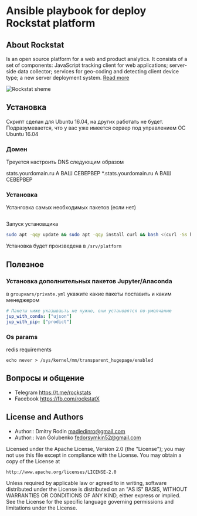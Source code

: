 # Ansible playbook for deploy Rockstat platform

## About Rockstat

Is an open source platform for a web and product analytics. 
It consists of a set of components: JavaScript tracking client for web applications; 
server-side data collector; services for geo-coding and detecting client device type; 
a new server deployment system.
[Read more](https://rockstat.ru/about)

![Rockstat sheme](https://rockstat.ru/media/rockstat_v3_arch.png?3)

## Установка

Скрипт сделан для Ubuntu 16.04, на других работать не будет.
Подразумевается, что у вас уже имеется сервер под управлением OC Ubuntu 16.04

### Домен

Треуется настроить DNS следующим образом 

stats.yourdomain.ru    A  ВАШ СЕВЕРВЕР
*.stats.yourdomain.ru  A  ВАШ СЕВЕРВЕР

### Установка

Устанговка самых необходимых пакетов (если нет)

```bash
```

Запуск установщика

```bash
sudo apt -qqy update && sudo apt -qqy install curl && bash <(curl -Ss https://raw.githubusercontent.com/rockstat/bootstrap/dev/bin/loader)
```

Установка будет произведена в `/srv/platform`


## Полезное

### Установка дополнительных пакетов Jupyter/Anaconda

в `groupvars/private.yml` укажите какие пакеты поставить и каким менеджером

```yaml
# Пакеты ниже указываьть не нужно, они установятся по-умолчанию
jup_with_conda: ["ujson"]
jup_with_pip: ["prodict"]
```

### Os params

redis requirements

    echo never > /sys/kernel/mm/transparent_hugepage/enabled

## Вопросы и общение

* Telegram https://t.me/rockstats
* Facebook https://fb.com/rockstatX

## License and Authors

* Author:: Dmitry Rodin <madiedinro@gmail.com>
* Author:: Ivan Golubenko <fedorsymkin52@gmail.com>

Licensed under the Apache License, Version 2.0 (the "License");
you may not use this file except in compliance with the License.
You may obtain a copy of the License at

    http://www.apache.org/licenses/LICENSE-2.0

Unless required by applicable law or agreed to in writing, software
distributed under the License is distributed on an "AS IS" BASIS,
WITHOUT WARRANTIES OR CONDITIONS OF ANY KIND, either express or implied.
See the License for the specific language governing permissions and
limitations under the License.
